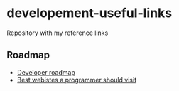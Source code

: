 # developement-useful-links
Repository with my reference links

## Roadmap
- [Developer roadmap](https://github.com/kamranahmedse/developer-roadmap)
- [Best webistes a programmer should visit](https://github.com/sdmg15/Best-websites-a-programmer-should-visit)
